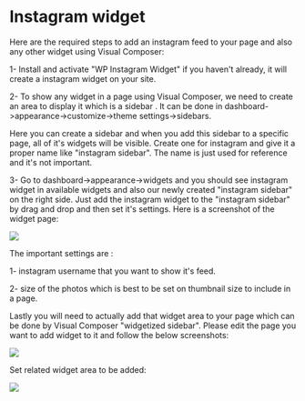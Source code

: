 # Instagram widget

Here are the required steps to add an instagram feed to your page and also any other widget using Visual Composer:

1- Install and activate "WP Instagram Widget" if you haven't already, it will create a instagram widget on your site.

2- To show any widget in a page using Visual Composer, we need to create an area to display it which is a sidebar . It can be done in dashboard-&gt;appearance-&gt;customize-&gt;theme settings-&gt;sidebars.

Here you can create a sidebar and when you add this sidebar to a specific page, all of it's widgets will be visible. Create one for instagram and give it a proper name like "instagram sidebar". The name is just used for reference and it's not important.

3- Go to dashboard-&gt;appearance-&gt;widgets and you should see instagram widget in available widgets and also our newly created "instagram sidebar" on the right side. Just add the instagram widget to the "instagram sidebar" by drag and drop and then set it's settings. Here is a screenshot of the widget page:

![](https://ticksy_attachments.s3.amazonaws.com/2509135975.jpg)

The important settings are :

1- instagram username that you want to show it's feed.

2- size of the photos which is best to be set on thumbnail size to include in a page.

Lastly you will need to actually add that widget area to your page which can be done by Visual Composer "widgetized sidebar". Please edit the page you want to add widget to it and follow the below screenshots:

![](https://ticksy_attachments.s3.amazonaws.com/5187782082.jpg)

Set related widget area to be added:

![](https://ticksy_attachments.s3.amazonaws.com/6750142078.jpg)

